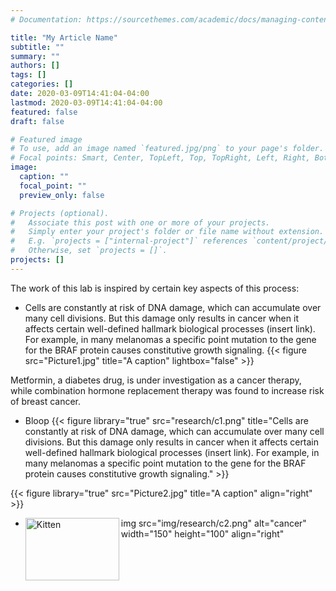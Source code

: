```yaml
---
# Documentation: https://sourcethemes.com/academic/docs/managing-content/

title: "My Article Name"
subtitle: ""
summary: ""
authors: []
tags: []
categories: []
date: 2020-03-09T14:41:04-04:00
lastmod: 2020-03-09T14:41:04-04:00
featured: false
draft: false

# Featured image
# To use, add an image named `featured.jpg/png` to your page's folder.
# Focal points: Smart, Center, TopLeft, Top, TopRight, Left, Right, BottomLeft, Bottom, BottomRight.
image:
  caption: ""
  focal_point: ""
  preview_only: false

# Projects (optional).
#   Associate this post with one or more of your projects.
#   Simply enter your project's folder or file name without extension.
#   E.g. `projects = ["internal-project"]` references `content/project/deep-learning/index.md`.
#   Otherwise, set `projects = []`.
projects: []
---
```

The work of this lab is inspired by certain key aspects of this process:
- Cells are constantly at risk of DNA damage, which can accumulate over many cell divisions. But this damage only results in cancer when it affects certain well-defined hallmark biological processes (insert link). For example, in many melanomas a specific point mutation to the gene for the BRAF protein causes constitutive growth signaling. {{< figure src="Picture1.jpg" title="A caption" lightbox="false" >}}


Metformin, a diabetes drug, is under investigation as a cancer therapy, while combination hormone replacement therapy was found to increase risk of breast cancer.

- Bloop {{< figure library="true" src="research/c1.png" title="Cells are constantly at risk of DNA damage, which can accumulate over many cell divisions. But this damage only results in cancer when it affects certain well-defined hallmark biological processes (insert link). For example, in many melanomas a specific point mutation to the  gene for the BRAF protein causes constitutive growth signaling." >}}

{{< figure library="true" src="Picture2.jpg" title="A caption" align="right" >}}
</div>


  - <img src="img/Picture2.jpg" alt="Kitten"
	title="A cute kitten" width="150" height="100" align="left" /> 
img src="img/research/c2.png" alt="cancer" width="150" height="100" align="right" 